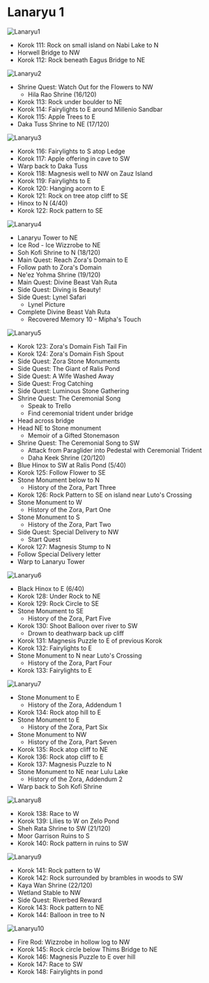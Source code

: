 # Lanaryu 1

![Lanaryu1](images/Lanaryu1.PNG)

* Korok 111: Rock on small island on Nabi Lake to N
* Horwell Bridge to NW
* Korok 112: Rock beneath Eagus Bridge to NE

![Lanaryu2](images/Lanaryu2.PNG)

* Shrine Quest: Watch Out for the Flowers to NW
  * Hila Rao Shrine (16/120)
* Korok 113: Rock under boulder to NE
* Korok 114: Fairylights to E around Millenio Sandbar
* Korok 115: Apple Trees to E
* Daka Tuss Shrine to NE (17/120)

![Lanaryu3](images/Lanaryu3.PNG)

* Korok 116: Fairylights to S atop Ledge
* Korok 117: Apple offering in cave to SW
* Warp back to Daka Tuss
* Korok 118: Magnesis well to NW on Zauz Island
* Korok 119: Fairylights to E
* Korok 120: Hanging acorn to E
* Korok 121: Rock on tree atop cliff to SE
* Hinox to N (4/40)
* Korok 122: Rock pattern to SE

![Lanaryu4](images/Lanaryu4.PNG)

* Lanaryu Tower to NE
* Ice Rod - Ice Wizzrobe to NE
* Soh Kofi Shrine to N (18/120)
* Main Quest: Reach Zora's Domain to E
* Follow path to Zora's Domain
* Ne'ez Yohma Shrine (19/120)
* Main Quest: Divine Beast Vah Ruta
* Side Quest: Diving is Beauty!
* Side Quest: Lynel Safari
  * Lynel Picture
* Complete Divine Beast Vah Ruta
  * Recovered Memory 10 - Mipha's Touch

![Lanaryu5](images/Lanaryu5.PNG)

* Korok 123: Zora's Domain Fish Tail Fin
* Korok 124: Zora's Domain Fish Spout
* Side Quest: Zora Stone Monuments
* Side Quest: The Giant of Ralis Pond
* Side Quest: A Wife Washed Away
* Side Quest: Frog Catching
* Side Quest: Luminous Stone Gathering
* Shrine Quest: The Ceremonial Song
  * Speak to Trello
  * Find ceremonial trident under bridge
* Head across bridge
* Head NE to Stone monument
  * Memoir of a Gifted Stonemason
* Shrine Quest: The Ceremonial Song to SW
  * Attack from Paraglider into Pedestal with Ceremonial Trident
  * Daha Keek Shrine (20/120)
* Blue Hinox to SW at Ralis Pond (5/40)
* Korok 125: Follow Flower to SE
* Stone Monument below to N
  * History of the Zora, Part Three
* Korok 126: Rock Pattern to SE on island near Luto's Crossing
* Stone Monument to W
  * History of the Zora, Part One
* Stone Monument to S
  * History of the Zora, Part Two
* Side Quest: Special Delivery to NW
  * Start Quest
* Korok 127: Magnesis Stump to N
* Follow Special Delivery letter
* Warp to Lanaryu Tower

![Lanaryu6](images/Lanaryu6.PNG)

* Black Hinox to E (6/40)
* Korok 128: Under Rock to NE
* Korok 129: Rock Circle to SE
* Stone Monument to SE
  * History of the Zora, Part Five
* Korok 130: Shoot Balloon over river to SW
  * Drown to deathwarp back up cliff
* Korok 131: Magnesis Puzzle to E of previous Korok
* Korok 132: Fairylights to E
* Stone Monument to N near Luto's Crossing
  * History of the Zora, Part Four
* Korok 133: Fairylights to E

![Lanaryu7](images/Lanaryu7.PNG)

* Stone Monument to E
  * History of the Zora, Addendum 1
* Korok 134: Rock atop hill to E
* Stone Monument to E
  * History of the Zora, Part Six
* Stone Monument to NW
  * History of the Zora, Part Seven
* Korok 135: Rock atop cliff to NE
* Korok 136: Rock atop cliff to E
* Korok 137: Magnesis Puzzle to N
* Stone Monument to NE near Lulu Lake
  * History of the Zora, Addendum 2
* Warp back to Soh Kofi Shrine

![Lanaryu8](images/Lanaryu8.PNG)

* Korok 138: Race to W
* Korok 139: Lilies to W on Zelo Pond
* Sheh Rata Shrine to SW (21/120)
* Moor Garrison Ruins to S
* Korok 140: Rock pattern in ruins to SW

![Lanaryu9](images/Lanaryu9.PNG)

* Korok 141: Rock pattern to W
* Korok 142: Rock surrounded by brambles in woods to SW
* Kaya Wan Shrine (22/120)
* Wetland Stable to NW
* Side Quest: Riverbed Reward
* Korok 143: Rock pattern to NE
* Korok 144: Balloon in tree to N

![Lanaryu10](images/Lanaryu10.PNG)

* Fire Rod: Wizzrobe in hollow log to NW
* Korok 145: Rock circle below Thims Bridge to NE
* Korok 146: Magnesis Puzzle to E over hill
* Korok 147: Race to SW
* Korok 148: Fairylights in pond
